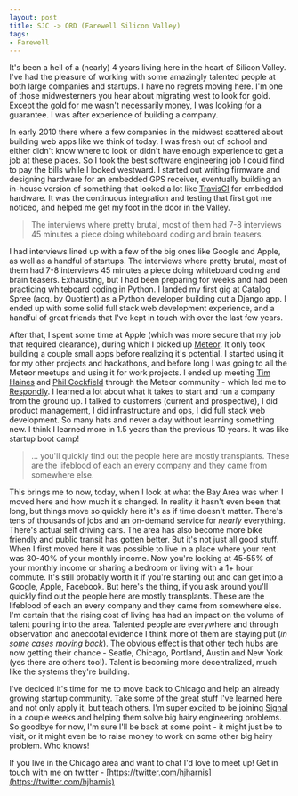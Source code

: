 ```yaml
---
layout: post
title: SJC -> ORD (Farewell Silicon Valley)
tags:
- Farewell
---
```


It's been a hell of a (nearly) 4 years living here in the heart of Silicon Valley. I've had the pleasure of working with some amazingly talented people at both large companies and startups. I have no regrets moving here. I'm one of those midwesterners you hear about migrating west to look for gold. Except the gold for me wasn't necessarily money, I was looking for a guarantee. I was after experience of building a company.

In early 2010 there where a few companies in the midwest scattered about building web apps like we think of today. I was fresh out of school and either didn't know where to look or didn't have enough experience to get a job at these places. So I took the best software engineering job I could find to pay the bills while I looked westward. I started out writing firmware and designing hardware for an embedded GPS receiver, eventually building an in-house version of something that looked a lot like [TravisCI](travis-ci.org) for embedded hardware. It was the continuous integration and testing that first got me noticed, and helped me get my foot in the door in the Valley.

> The interviews where pretty brutal, most of them had 7-8 interviews 45 minutes a piece doing whiteboard coding and brain teasers.

I had interviews lined up with a few of the big ones like Google and Apple, as well as a handful of startups. The interviews where pretty brutal, most of them had 7-8 interviews 45 minutes a piece doing whiteboard coding and brain teasers. Exhausting, but I had been preparing for weeks and had been practicing whiteboard coding in Python. I landed my first gig at Catalog Spree (acq. by Quotient) as a Python developer building out a Django app. I ended up with some solid full stack web development experience, and a handful of great friends that I've kept in touch with over the last few years.

After that, I spent some time at Apple (which was more secure that my job that required clearance), during which I picked up [Meteor](meteor.com). It only took building a couple small apps before realizing it's potential. I started using it for my other projects and hackathons, and before long I was going to all the Meteor meetups and using it for work projects. I ended up meeting [Tim Haines](https://twitter.com/TimHaines) and [Phil Cockfield](https://twitter.com/philcockfield) through the Meteor community - which led me to [Respondly](https://respond.ly/). I learned a lot about what it takes to start and run a company from the ground up. I talked to customers (current and prospective), I did product management, I did infrastructure and ops, I did full stack web development. So many hats and never a day without learning something new. I think I learned more in 1.5 years than the previous 10 years. It was like startup boot camp!

> ... you'll quickly find out the people here are mostly transplants. These are the lifeblood of each an every company and they came from somewhere else.

This brings me to now, today, when I look at what the Bay Area was when I moved here and how much it's changed. In reality it hasn't even been that long, but things move so quickly here it's as if time doesn't matter. There's tens of thousands of jobs and an on-demand service for *nearly* everything. There's actual self driving cars. The area has also become more bike friendly and public transit has gotten better. But it's not just all good stuff. When I first moved here it was possible to live in a place where your rent was 30-40% of your monthly income. Now you're looking at 45-55% of your monthly income or sharing a bedroom or living with a 1+ hour commute. It's still probably worth it if you're starting out and can get into a Google, Apple, Facebook. But here's the thing, if you ask around you'll quickly find out the people here are mostly transplants. These are the lifeblood of each an every company and they came from somewhere else. I'm certain that the rising cost of living has had an impact on the volume of talent pouring into the area. Talented people are everywhere and through observation and anecdotal evidence I think more of them are staying put (*in some cases moving back*). The obvious effect is that other tech hubs are now getting their chance - Seatle, Chicago, Portland, Austin and New York (yes there are others too!). Talent is becoming more decentralized, much like the systems they're building.

I've decided it's time for me to move back to Chicago and help an already growing startup community. Take some of the great stuff I've learned here and not only apply it, but teach others. I'm super excited to be joining [Signal](signal.co) in a couple weeks and helping them solve big hairy engineering problems. So goodbye for now, I'm sure I'll be back at some point - it might just be to visit, or it might even be to raise money to work on some other big hairy problem. Who knows!

If you live in the Chicago area and want to chat I'd love to meet up! Get in touch with me on twitter - [https://twitter.com/hjharnis](https://twitter.com/hjharnis)
